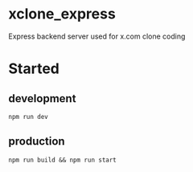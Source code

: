 # xclone_express

Express backend server used for x.com clone coding

# Started

## development

```
npm run dev
```

## production

```
npm run build && npm run start
```
